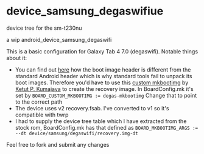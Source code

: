 
# device_samsung_degaswifiue
device tree for the sm-t230nu

a wip
android_device_samsung_degaswifi

This is a basic configuration for Galaxy Tab 4 7.0 (degaswifi). 
Notable things about it:

* You can find out [here](http://forum.xda-developers.com/showthread.php?t=2785612) how the boot image header is different from the standard Android header which is why standard tools fail to unpack its boot images. Therefore you'd have to use this [custom mkbootimg](https://github.com/kumajaya/degas-mkbootimg) by [Ketut P. Kumajaya](http://forum.xda-developers.com/member.php?u=4021423) to create the recovery image.
In BoardConfig.mk it's set by `BOARD_CUSTOM_MKBOOTIMG := degas-mkbootimg`
Change that to point to the correct path
* The device uses v2 recovery.fsab. I've converted to v1 so it's compatible with twrp
* I had to supply the device tree table which I have extracted from the stock rom, BoardConfig.mk has that defined as `BOARD_MKBOOTIMG_ARGS := --dt device/samsung/degaswifi/recovery.img-dt`

Feel free to fork and submit any changes
